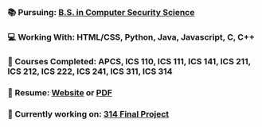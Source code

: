 ### 📚 Pursuing: [B.S. in Computer Security Science](https://www.ics.hawaii.edu/wp-content/uploads/2022/03/ICS_BS_SecurityScience_Flowchart-1030x522.jpg)
### 💻 Working With: HTML/CSS, Python, Java, Javascript, C, C++
### 📂 Courses Completed: APCS, ICS 110, ICS 111, ICS 141, ICS 211, ICS 212, ICS 222, ICS 241, ICS 311, ICS 314
### 📝 Resume: [Website](https://hnlcory.github.io/) or [PDF](https://github.com/hnlcory/hnlcory.github.io/blob/master/images/Resume.pdf)
### 📑 Currently working on: [314 Final Project](https://github.com/carpool-and-go/carpool-and-go)


<!--

 [Java Assignments](https://github.com/hnlcory/ICS211/tree/master/clparker/src/edu/ics211)

**hnlcory/hnlcory** is a ✨ _special_ ✨ repository because its `README.md` (this file) appears on your GitHub profile.
[![Spotify](https://novatorem.hnlcory.vercel.app/api/spotify)](https://open.spotify.com/user/USER_NAME) 
Here are some ideas to get you started:

- 🔭 I’m currently working on ...
- 🌱 I’m currently learning ...
- 👯 I’m looking to collaborate on ...
- 🤔 I’m looking for help with ...
- 💬 Ask me about ...
- 📫 How to reach me: ...
- 😄 Pronouns: ...
- ⚡ Fun fact: ...
-->
